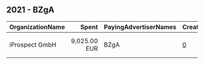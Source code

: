 ## 2021 - BZgA 
|OrganizationName|Spent|PayingAdvertiserNames|CreativeUrls|Impressions|Genders|AgeBrackets|CountryCodes|BillingAddresses|CandidateBallotInformation|
|:---|---:|:---|:---|---:|:---|:---|:---|:---|:---|
|iProspect GmbH|9,025.00 EUR|BZgA|[0](https://www.snap.com/political-ads/asset/0f2a2231ccc98200a7973d66648b8d23ac9e4e895e6a545cbe3437c941e6f793?mediaType=mp4)|1,887,639||18-24|germany|"Speicherstraße 53,Frankfurt am Main,60327,DE"||
